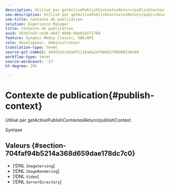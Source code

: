 ```yaml
---
description: Utilisé par getActivePublishContextesReturn/publishContext.
seo-description: Utilisé par getActivePublishContextesReturn/publishContext.
seo-title: Contexte de publication
solution: Experience Manager
title: Contexte de publication
uuid: 50347cd3-ce36-46d7-9b88-9da02a571768
feature: Dynamic Media Classic, SDK/API
role: Développeur, Administrateur
translation-type: tm+mt
source-git-commit: 469d1a5c43a972116a8a2efb0de5708800130a99
workflow-type: tm+mt
source-wordcount: '27'
ht-degree: 29%

---
```



# Contexte de publication{#publish-context}

Utilisé par getActivePublishContextesReturn/publishContext.

Syntaxe

## Valeurs {#section-704faf94b5214a368d659dae178dc7c0}

* [!DNL `ImageServing`]
* [!DNL `ImageRendering`]
* [!DNL `Video`]
* [!DNL `ServerDirectory`]

